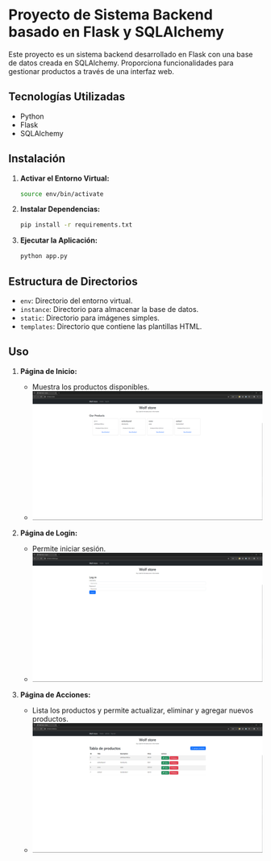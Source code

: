 # Proyecto de Sistema Backend basado en Flask y SQLAlchemy

Este proyecto es un sistema backend desarrollado en Flask con una base de datos creada en SQLAlchemy. Proporciona funcionalidades para gestionar productos a través de una interfaz web.

## Tecnologías Utilizadas

- Python
- Flask
- SQLAlchemy

## Instalación

1. **Activar el Entorno Virtual:**

   ```bash
   source env/bin/activate
   ```

2. **Instalar Dependencias:**

   ```bash
   pip install -r requirements.txt
   ```

3. **Ejecutar la Aplicación:**

   ```bash
   python app.py
   ```

## Estructura de Directorios

- `env`: Directorio del entorno virtual.
- `instance`: Directorio para almacenar la base de datos.
- `static`: Directorio para imágenes simples.
- `templates`: Directorio que contiene las plantillas HTML.

## Uso

1. **Página de Inicio:**
   - Muestra los productos disponibles.
   - !['Imagenen principal](/static/home.png)

2. **Página de Login:**
   - Permite iniciar sesión.
   - !['Imagenen principal](/static/login.png)

3. **Página de Acciones:**
   - Lista los productos y permite actualizar, eliminar y agregar nuevos productos.
   - !['Imagenen principal](/static/actions.png)
